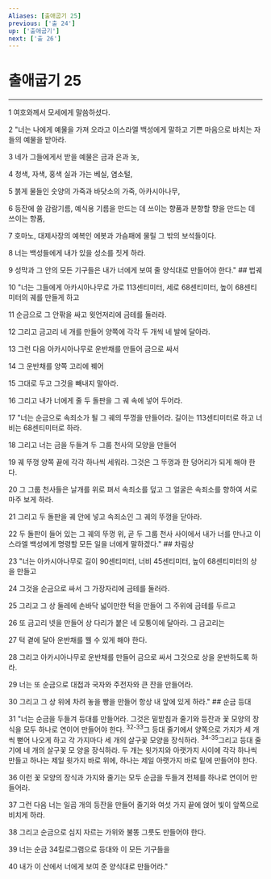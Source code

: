 ```yaml
---
Aliases: [출애굽기 25]
previous: ['출 24']
up: ['출애굽기']
next: ['출 26']
---
```

# 출애굽기 25

***


1 여호와께서 모세에게 말씀하셨다. 

2 "너는 나에게 예물을 가져 오라고 이스라엘 백성에게 말하고 기쁜 마음으로 바치는 자들의 예물을 받아라. 

3 네가 그들에게서 받을 예물은 금과 은과 놋, 

4 청색, 자색, 홍색 실과 가는 베실, 염소털, 

5 붉게 물들인 숫양의 가죽과 바닷소의 가죽, 아카시아나무, 

6 등잔에 쓸 감람기름, 예식용 기름을 만드는 데 쓰이는 향품과 분향할 향을 만드는 데 쓰이는 향품, 

7 호마노, 대제사장의 예복인 에봇과 가슴패에 물릴 그 밖의 보석들이다. 

8 너는 백성들에게 내가 있을 성소를 짓게 하라. 

9 성막과 그 안의 모든 기구들은 내가 너에게 보여 줄 양식대로 만들어야 한다." ## 법궤 

10 "너는 그들에게 아카시아나무로 가로 113센티미터, 세로 68센티미터, 높이 68센티미터의 궤를 만들게 하고 

11 순금으로 그 안팎을 싸고 윗언저리에 금테를 둘러라. 

12 그리고 금고리 네 개를 만들어 양쪽에 각각 두 개씩 네 발에 달아라. 

13 그런 다음 아카시아나무로 운반채를 만들어 금으로 싸서 

14 그 운반채를 양쪽 고리에 꿰어 

15 그대로 두고 그것을 빼내지 말아라. 

16 그리고 내가 너에게 줄 두 돌판을 그 궤 속에 넣어 두어라. 

17 "너는 순금으로 속죄소가 될 그 궤의 뚜껑을 만들어라. 길이는 113센티미터로 하고 너비는 68센티미터로 하라. 

18 그리고 너는 금을 두들겨 두 그룹 천사의 모양을 만들어 

19 궤 뚜껑 양쪽 끝에 각각 하나씩 세워라. 그것은 그 뚜껑과 한 덩어리가 되게 해야 한다. 

20 그 그룹 천사들은 날개를 위로 펴서 속죄소를 덮고 그 얼굴은 속죄소를 향하여 서로 마주 보게 하라. 

21 그리고 두 돌판을 궤 안에 넣고 속죄소인 그 궤의 뚜껑을 닫아라. 

22 두 돌판이 들어 있는 그 궤의 뚜껑 위, 곧 두 그룹 천사 사이에서 내가 너를 만나고 이스라엘 백성에게 명령할 모든 일을 너에게 말하겠다." ## 차림상 

23 "너는 아카시아나무로 길이 90센티미터, 너비 45센티미터, 높이 68센티미터의 상을 만들고 

24 그것을 순금으로 싸서 그 가장자리에 금테를 둘러라. 

25 그리고 그 상 둘레에 손바닥 넓이만한 턱을 만들어 그 주위에 금테를 두르고 

26 또 금고리 넷을 만들어 상 다리가 붙은 네 모퉁이에 달아라. 그 금고리는 

27 턱 곁에 달아 운반채를 꿸 수 있게 해야 한다. 

28 그리고 아카시아나무로 운반채를 만들어 금으로 싸서 그것으로 상을 운반하도록 하라. 

29 너는 또 순금으로 대접과 국자와 주전자와 큰 잔을 만들어라. 

30 그리고 그 상 위에 차려 놓을 빵을 만들어 항상 내 앞에 있게 하라." ## 순금 등대 

31 "너는 순금을 두들겨 등대를 만들어라. 그것은 밑받침과 줄기와 등잔과 꽃 모양의 장식을 모두 하나로 연이어 만들어야 한다. <sup class="versenum">32-33</sup>그 등대 줄기에서 양쪽으로 가지가 세 개씩 뻗어 나오게 하고 각 가지마다 세 개의 살구꽃 모양을 장식하라. <sup class="versenum">34-35</sup>그리고 등대 줄기에 네 개의 살구꽃 모 양을 장식하라. 두 개는 윗가지와 아랫가지 사이에 각각 하나씩 만들고 하나는 제일 윗가지 바로 위에, 하나는 제일 아랫가지 바로 밑에 만들어야 한다. 

36 이런 꽃 모양의 장식과 가지와 줄기는 모두 순금을 두들겨 전체를 하나로 연이어 만들어라. 

37 그런 다음 너는 일곱 개의 등잔을 만들어 줄기와 여섯 가지 끝에 얹어 빛이 앞쪽으로 비치게 하라. 

38 그리고 순금으로 심지 자르는 가위와 불똥 그릇도 만들어야 한다. 

39 너는 순금 34킬로그램으로 등대와 이 모든 기구들을 

40 내가 이 산에서 너에게 보여 준 양식대로 만들어라."
